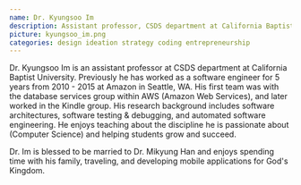 ```yaml
---
name: Dr. Kyungsoo Im
description: Assistant professor, CSDS department at California Baptist University
picture: kyungsoo_im.png
categories: design ideation strategy coding entrepreneurship
---
```

Dr. Kyungsoo Im is an assistant professor at CSDS department at California Baptist University. Previously he has worked as a software engineer for 5 years from 2010 - 2015 at Amazon in Seattle, WA. His first team was with the database services group within AWS (Amazon Web Services), and later worked in the Kindle group. His research background includes software architectures, software testing & debugging, and automated software engineering. He enjoys teaching about the discipline he is passionate about (Computer Science) and helping students grow and succeed. 

Dr. Im is blessed to be married to Dr. Mikyung Han and enjoys spending time with his family, traveling, and developing mobile applications for God's Kingdom.
